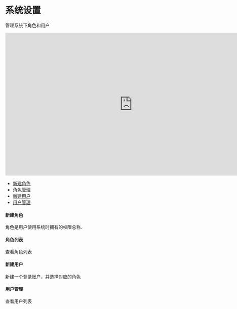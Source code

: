 # 系统设置 

管理系统下角色和用户 

<iframe style="border: 1px solid rgba(0, 0, 0, 0.1);" width="800" height="450" src="https://www.figma.com/embed?embed_host=share&url=https%3A%2F%2Fwww.figma.com%2Ffile%2FeANefR82JBl5YxxYgVqyQu%2Fmxzn%3Fnode-id%3D2%253A10" allowfullscreen></iframe>

- [新建角色](#新建角色)
- [角色管理](#角色列表)
- [新建用户](#新建用户)
- [用户管理](#用户管理)

#### 新建角色  

角色是用户使用系统时拥有的权限总称.  

#### 角色列表

查看角色列表

#### 新建用户

新建一个登录账户，并选择对应的角色

#### 用户管理

查看用户列表